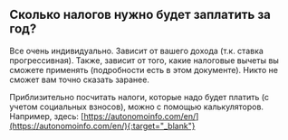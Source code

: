 ## Сколько налогов нужно будет заплатить за год?

Все очень индивидуально. Зависит от вашего дохода (т.к. ставка прогрессивная). Также, зависит от того, какие 
налоговые вычеты вы сможете применять (подробности есть в этом документе). Никто не сможет вам точно сказать заранее.

Приблизительно посчитать налоги, которые надо будет платить (с учетом социальных взносов), можно с помощью 
калькуляторов. Например, здесь: [https://autonomoinfo.com/en/](https://autonomoinfo.com/en/){:target="_blank"}
